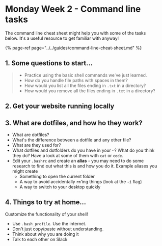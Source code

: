 # Monday Week 2 - Command line tasks

The command line cheat sheet might help you with some of the tasks below. It's a useful resource to get familiar with anyway!

{% page-ref page="../../guides/command-line-cheat-sheet.md" %}

## 1. Some questions to start...

> * Practice using the basic shell commands we've just learned.
> * How do you handle file paths with spaces in them?
> * How would you list all the files ending in `.txt` in a directory?
> * How would you remove all the files ending in `.txt` in a directory?

## 2. Get your website running locally



## 3. What are dotfiles, and how ho they work?

* What are dotfiles?
* What's the difference between a dotfile and any other file?
* What are they used for?
* What dotfiles and dotfolders do you have in your `~`? What do you think they do? Have a look at some of them with `cat` or `code`.
* Edit your `.bashrc` and create an **alias** - you may need to do some research to find out what this is and how you do it. Example aliases you might create
  * Something to open the current folder 
  * A way to avoid accidentally `rm`'ing things \(look at the `-i` flag\)
  * A way to switch to your desktop quickly

## 4. Things to try at home...

Customize the functionality of your shell!

* Use `.bash_profile`. Use the internet.
* Don't just copy/paste without understanding.
* Think about why you are doing it
* Talk to each other on Slack

